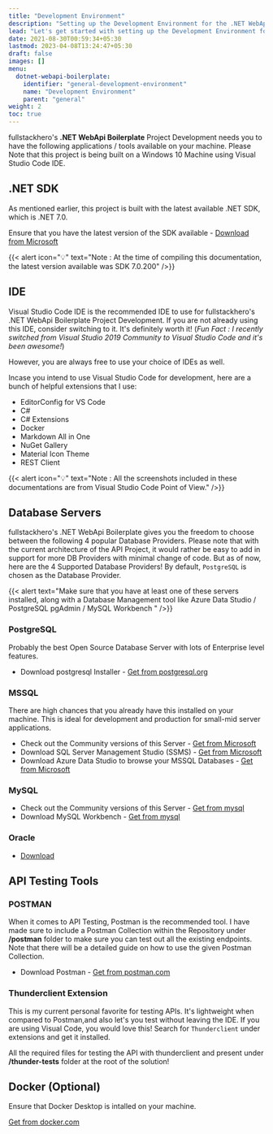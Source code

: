```yaml
---
title: "Development Environment"
description: "Setting up the Development Environment for the .NET WebApi Boilerplate"
lead: "Let's get started with setting up the Development Environment for .NET WebApi Boilerplate Development!"
date: 2021-08-30T00:59:34+05:30
lastmod: 2023-04-08T13:24:47+05:30
draft: false
images: []
menu:
  dotnet-webapi-boilerplate:
    identifier: "general-development-environment"
    name: "Development Environment"
    parent: "general"
weight: 2
toc: true
---
```

fullstackhero's **.NET WebApi Boilerplate** Project Development needs you to have the following applications / tools available on your machine. Please Note that this project is being built on a Windows 10 Machine using Visual Studio Code IDE.

## .NET SDK

As mentioned earlier, this project is built with the latest available .NET SDK, which is .NET 7.0.

Ensure that you have the latest version of the SDK available - [Download from Microsoft](https://dotnet.microsoft.com/download/dotnet/7.0)

{{< alert icon="💡" text="Note : At the time of compiling this documentation, the latest version available was SDK 7.0.200" />}}


## IDE

Visual Studio Code IDE is the recommended IDE to use for fullstackhero's .NET WebApi Boilerplate Project Development. If you are not already using this IDE, consider switching to it. It's definitely worth it! (_Fun Fact : I recently switched from Visual Studio 2019 Community to Visual Studio Code and it's been awesome!_)

However, you are always free to use your choice of IDEs as well.

Incase you intend to use Visual Studio Code for development, here are a bunch of helpful extensions that I use:
- EditorConfig for VS Code
- C#
- C# Extensions
- Docker
- Markdown All in One
- NuGet Gallery
- Material Icon Theme
- REST Client

{{< alert icon="💡" text="Note : All the screenshots included in these documentations are from Visual Studio Code Point of View." />}}

## Database Servers

fullstackhero's .NET WebApi Boilerplate gives you the freedom to choose between the following 4 popular Database Providers. Please note that with the current architecture of the API Project, it would rather be easy to add in support for more DB Providers with minimal change of code. But as of now, here are the 4 Supported Database Providers! By default, `PostgreSQL` is chosen as the Database Provider.

{{< alert text="Make sure that you have at least one of these servers installed, along with a Database Management tool like Azure Data Studio / PostgreSQL pgAdmin / MySQL Workbench " />}}

### PostgreSQL

Probably the best Open Source Database Server with lots of Enterprise level features.
- Download postgresql Installer - [Get from postgresql.org](https://www.postgresql.org/download/)

### MSSQL

There are high chances that you already have this installed on your machine. This is ideal for development and production for small-mid server applications.

- Check out the Community versions of this Server - [Get from Microsoft](https://www.microsoft.com/en-in/sql-server/sql-server-downloads)
- Download SQL Server Management Studio (SSMS) - [Get from Microsoft](https://docs.microsoft.com/en-us/sql/ssms/download-sql-server-management-studio-ssms?view=sql-server-ver15)
- Download Azure Data Studio to browse your MSSQL Databases - [Get from Microsoft](https://docs.microsoft.com/en-us/sql/azure-data-studio/download-azure-data-studio)

### MySQL

- Check out the Community versions of this Server - [Get from mysql](https://dev.mysql.com/downloads/mysql/)
- Download MySQL Workbench - [Get from mysql](https://dev.mysql.com/downloads/workbench/)

### Oracle

- [Download](https://www.oracle.com/in/database/technologies/oracle19c-windows-downloads.html)

## API Testing Tools

### POSTMAN

When it comes to API Testing, Postman is the recommended tool. I have made sure to include a Postman Collection within the Repository under **/postman** folder to make sure you can test out all the existing endpoints. Note that there will be a detailed guide on how to use the given Postman Collection.
- Download Postman - [Get from postman.com](https://www.postman.com/downloads/)

### Thunderclient Extension

This is my current personal favorite for testing APIs. It's lightweight when compared to Postman,and also let's you test without leaving the IDE.
If you are using Visual Code, you would love this! Search for `Thunderclient` under extensions and get it installed.

All the required files for testing the API with thunderclient and present under **/thunder-tests** folder at the root of the solution!

## Docker (Optional)

Ensure that Docker Desktop is intalled on your machine.

[Get from docker.com](https://www.docker.com/products/docker-desktop/)

